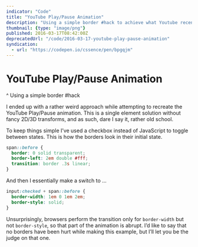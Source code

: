 ```yaml
---
indicator: "Code"
title: "YouTube Play/Pause Animation"
description: "Using a simple border #hack to achieve what Youtube recently did. Kind of."
thumbnail: {type: "image/png"}
published: 2016-03-17T08:42:00Z
deprecatedUrl: "/code/2016-03-17-youtube-play-pause-animation"
syndication:
  - url: "https://codepen.io/cssence/pen/bpgqjm"
---
```


# YouTube Play/Pause Animation
^ Using a simple border #hack

I ended up with a rather weird approach while attempting to recreate the YouTube Play/Pause animation. This is a single element solution without fancy 2D/3D transforms, and as such, dare I say it, rather old school.

To keep things simple I’ve used a checkbox instead of JavaScript to toggle between states. This is how the borders look in their initial state.

```css
span::before {
  border: 0 solid transparent;
  border-left: 2em double #fff;
  transition: border .3s linear;
}
```

And then I essentially make a switch to …

```css
input:checked + span::before {
  border-width: 1em 0 1em 2em;
  border-style: solid;
}
```

Unsurprisingly, browsers perform the transition only for `border-width` but not `border-style`, so that part of the animation is abrupt. I’d like to say that no borders have been hurt while making this example, but I’ll let you be the judge on that one.
